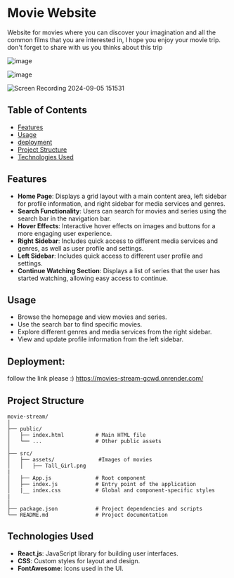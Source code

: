 # Movie Website

Website for movies where you can discover your imagination and all the common films that you are interested in, I hope you enjoy your movie trip. don't forget to share with us you thinks about this trip 

![image](https://github.com/user-attachments/assets/a853c1df-3015-47fa-b18e-8063435eac29)

![image](https://github.com/user-attachments/assets/5bdf13e8-a9d1-4082-ab22-03068d57acfb)

![Screen Recording 2024-09-05 151531](https://github.com/user-attachments/assets/df17c853-9b96-4c52-94fa-bca7277b13d8)



## Table of Contents

- [Features](#features)
- [Usage](#usage)
- [deployment](#deployment)
- [Project Structure](#project-structure)
- [Technologies Used](#technologies-used)

## Features

- **Home Page**: Displays a grid layout with a main content area, left sidebar for profile information, and right sidebar for media services and genres.
- **Search Functionality**: Users can search for movies and series using the search bar in the navigation bar.
- **Hover Effects**: Interactive hover effects on images and buttons for a more engaging user experience.
- **Right Sidebar**: Includes quick access to different media services and genres, as well as user profile and settings.
- **Left Sidebar**: Includes quick access to different user profile and settings.
- **Continue Watching Section**: Displays a list of series that the user has started watching, allowing easy access to continue.

## Usage

- Browse the homepage and view movies and series.
- Use the search bar to find specific movies.
- Explore different genres and media services from the right sidebar.
- View and update profile information from the left sidebar.

## Deployment:
follow the link please :) 
https://movies-stream-gcwd.onrender.com/ 

## Project Structure
```
movie-stream/
│
├── public/
│   ├── index.html          # Main HTML file
│   └── ...                 # Other public assets
│
├── src/
│   ├── assets/              #Images of movies 
│   │   ├── Tall_Girl.png
|
│   ├── App.js              # Root component
│   ├── index.js            # Entry point of the application
│   |__ index.css           # Global and component-specific styles
|   
│
├── package.json            # Project dependencies and scripts
└── README.md               # Project documentation
```

## Technologies Used

- **React.js**: JavaScript library for building user interfaces.
- **CSS**: Custom styles for layout and design.
- **FontAwesome**: Icons used in the UI.
